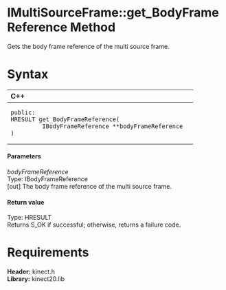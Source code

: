 IMultiSourceFrame::get\_BodyFrameReference Method  
=================================================  

Gets the body frame reference of the multi source frame. <span id="syntaxSection"></span>

Syntax  
======  

<table>
<colgroup>
<col width="100%" />
</colgroup>
<thead>
<tr class="header">
<th align="left">C++</th>
</tr>
</thead>
<tbody>
<tr class="odd">
<td align="left"><pre><code>public:  
HRESULT get_BodyFrameReference(  
         IBodyFrameReference **bodyFrameReference  
)</code></pre></td>
</tr>
</tbody>
</table>

<span id="ID4EG"></span>
#### Parameters  

*bodyFrameReference*    
Type: IBodyFrameReference  
[out] The body frame reference of the multi source frame.  

<span id="ID4EP"></span>
#### Return value  

Type: HRESULT  
Returns S\_OK if successful; otherwise, returns a failure code.  

<span id="requirements"></span>

Requirements  
============  

**Header:** kinect.h  
**Library:** kinect20.lib  



<!--Please do not edit the data in the comment block below.-->
<!--
TOCTitle : get_BodyFrameReference Method
RLTitle : IMultiSourceFrame::get_BodyFrameReference Method
KeywordK : get_BodyFrameReference method
KeywordK : IMultiSourceFrame::get_BodyFrameReference method
KeywordF : IMultiSourceFrame::get_BodyFrameReference
KeywordF : get_BodyFrameReference
KeywordF : Microsoft.Kinect.kinect.IMultiSourceFrame.get_BodyFrameReference(IBodyFrameReference@)
KeywordA : M:Microsoft.Kinect.kinect.IMultiSourceFrame.get_BodyFrameReference(IBodyFrameReference@)
AssetID : M:Microsoft.Kinect.kinect.IMultiSourceFrame.get_BodyFrameReference(IBodyFrameReference@)
Locale : en-us
CommunityContent : 1
APIType : Managed
APILocation : 
APIName : Microsoft.Kinect.kinect.IMultiSourceFrame::get_BodyFrameReference
TargetOS : Windows
TopicType : kbSyntax
DevLang : C++
DocSet : K4Wv2
ProjType : K4Wv2Proj
Technology : Kinect for Windows
Product : Kinect for Windows SDK v2
productversion : 20
-->
